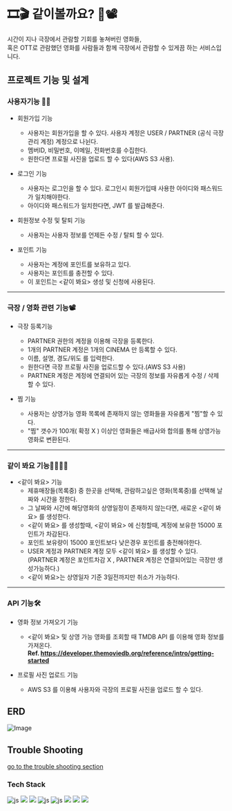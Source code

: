 # 🎞🎬 같이볼까요? 🎥📽

시간이 지나 극장에서 관람할 기회를 놓쳐버린 영화들,  
혹은 OTT로 관람했던 영화를 사람들과 함께 극장에서 관람할 수 있게끔 하는 서비스입니다.

## 프로젝트 기능 및 설계

### 사용자기능 👨‍💼
- 회원가입 기능
  - 사용자는 회원가입을 할 수 있다. 사용자 계정은 USER / PARTNER (공식 극장관리 계정) 계정으로 나뉜다.
  - 멤버ID, 비밀번호, 이메일, 전화번호를 수집한다.
  - 원한다면 프로필 사진을 업로드 할 수 있다(AWS S3 사용).

- 로그인 기능
  - 사용자는 로그인을 할 수 있다. 로그인시 회원가입때 사용한 아이디와 패스워드가 일치해야한다.
  - 아이디와 패스워드가 일치한다면, JWT 를 발급해준다.
 
- 회원정보 수정 및 탈퇴 기능
  - 사용자는 사용자 정보를 언제든 수정 / 탈퇴 할 수 있다. 

- 포인트 기능
  - 사용자는 계정에 포인트를 보유하고 있다.
  - 사용자는 포인트를 충전할 수 있다.
  - 이 포인트는 <같이 봐요> 생성 및 신청에 사용된다.
***
### 극장 / 영화 관련 기능📽
- 극장 등록기능
  - PARTNER 권한의 계정을 이용해 극장을 등록한다.
  - 1개의 PARTNER 계정은 1개의 CINEMA 만 등록할 수 있다.
  - 이름, 설명, 경도/위도 를 입력한다.
  - 원한다면 극장 프로필 사진을 업로드할 수 있다.(AWS S3 사용)
  - PARTNER 계정은 계정에 연결되어 있는 극장의 정보를 자유롭게 수정 / 삭제 할 수 있다.

- 찜 기능
  - 사용자는 상영가능 영화 목록에 존재하지 않는 영화들을 자유롭게 "찜"할 수 있다.
  - "찜" 갯수가 100개( 확정 X ) 이상인 영화들은 배급사와 합의를 통해 상영가능 영화로 변환된다.
   
***
### 같이 봐요 기능👩‍💼🦸‍♀️
- <같이 봐요> 기능
  - 제휴매장들(목록중) 중 한곳을 선택해, 관람하고싶은 영화(목록중)를 선택해 날짜와 시간을 정한다.
  - 그 날짜와 시간에 해당영화의 상영일정이 존재하지 않는다면, 새로운 <같이 봐요> 를 생성한다.
  - <같이 봐요> 를 생성할때, <같이 봐요> 에 신청할때, 계정에 보유한 15000 포인트가 차감된다.
  - 포인트 보유량이 15000 포인트보다 낮은경우 포인트를 충전해야한다.
  - USER 계정과 PARTNER 계정 모두 <같이 봐요> 를 생성할 수 있다.  
    (PARTNER 계정은 포인트차감 X , PARTNER 계정은 연결되어있는 극장만 생성가능하다.)
  - <같이 봐요>는 상영일자 기준 3일전까지만 취소가 가능하다.
***
### API 기능🛠
- 영화 정보 가져오기 기능
  - <같이 봐요> 및 상영 가능 영화를 조회할 때 TMDB API 를 이용해 영화 정보를 가져온다.  
  **Ref. https://developer.themoviedb.org/reference/intro/getting-started**

- 프로필 사진 업로드 기능
  - AWS S3 를 이용해 사용자와 극장의 프로필 사진을 업로드 할 수 있다. 

## ERD 
![Image](https://github.com/user-attachments/assets/9b885ff3-d2c9-4aa0-8578-c653a4247cdc)

## Trouble Shooting
[go to the trouble shooting section](doc/TROUBLE_SHOOTING.md)

### Tech Stack
![js]( https://img.shields.io/badge/Java-ED8B00?style=for-the-badge&logo=openjdk&logoColor=white)
<img src="https://img.shields.io/badge/springboot-6DB33F?style=for-the-badge&logo=springboot&logoColor=white">
<img src="https://img.shields.io/badge/Spring Security-6DB33F?style=for-the-badge&logo=Spring Security&logoColor=white">
![js](	https://img.shields.io/badge/MySQL-00000F?style=for-the-badge&logo=mysql&logoColor=white)
![js](   https://img.shields.io/badge/json%20web%20tokens-323330?style=for-the-badge&logo=json-web-tokens&logoColor=pink)
<img src="https://img.shields.io/badge/docker-%230db7ed.svg?style=for-the-badge&logo=docker&logoColor=white">
<img src="https://img.shields.io/badge/Amazon%20EC2-FF9900?style=for-the-badge&logo=Amazon%20EC2&logoColor=white">
<img src="https://img.shields.io/badge/Amazon%20S3-569A31?style=for-the-badge&logo=Amazon%20S3&logoColor=white">
